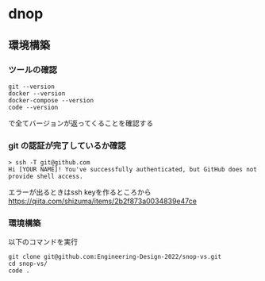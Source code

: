 # dnop

## 環境構築
### ツールの確認
```
git --version
docker --version
docker-compose --version
code --version
```
で全てバージョンが返ってくることを確認する

### git の認証が完了しているか確認
```
> ssh -T git@github.com
Hi [YOUR NAME]! You've successfully authenticated, but GitHub does not provide shell access.
```
エラーが出るときはssh keyを作るところから
https://qiita.com/shizuma/items/2b2f873a0034839e47ce

### 環境構築

以下のコマンドを実行
```
git clone git@github.com:Engineering-Design-2022/snop-vs.git
cd snop-vs/
code .
```
